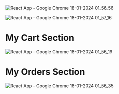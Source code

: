![React App - Google Chrome 18-01-2024 01_56_56](https://github.com/mtg718/Foodie/assets/135738292/11373805-9096-4d11-8768-aabae492a6ee)

![React App - Google Chrome 18-01-2024 01_57_16](https://github.com/mtg718/Foodie/assets/135738292/69dc2995-6d68-4b89-81c0-2a020b74d4cc)


<h1>My Cart Section</h1>

![React App - Google Chrome 18-01-2024 01_56_19](https://github.com/mtg718/Foodie/assets/135738292/d58573d3-1c82-4268-87bd-701e71152617)

<h1>My Orders Section</h1>

![React App - Google Chrome 18-01-2024 01_56_35](https://github.com/mtg718/Foodie/assets/135738292/9ad6ec64-ea03-4196-a339-376cb447a48b)
